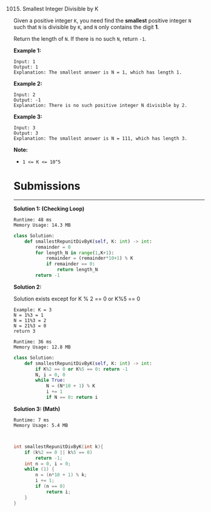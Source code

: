 1015. Smallest Integer Divisible by K

Given a positive integer `K`, you need find the **smallest** positive integer `N` such that `N` is divisible by `K`, and `N` only contains the digit **1**.

Return the length of `N`.  If there is no such `N`, return `-1`.

 

**Example 1:**
```
Input: 1
Output: 1
Explanation: The smallest answer is N = 1, which has length 1.
```

**Example 2:**
```
Input: 2
Output: -1
Explanation: There is no such positive integer N divisible by 2.
```

**Example 3:**
```
Input: 3
Output: 3
Explanation: The smallest answer is N = 111, which has length 3.
```

**Note:**

* `1 <= K <= 10^5`

# Submissions
---
**Solution 1: (Checking Loop)**
```
Runtime: 48 ms
Memory Usage: 14.3 MB
```
```python
class Solution:
    def smallestRepunitDivByK(self, K: int) -> int:
        remainder = 0
        for length_N in range(1,K+1):
            remainder = (remainder*10+1) % K
            if remainder == 0:
                return length_N
        return -1
```

**Solution 2:**

Solution exists except for K % 2 == 0 or K%5 == 0
```
Example: K = 3
N = 1%3 = 1
N = 11%3 = 2
N = 21%3 = 0
return 3
```

```
Runtime: 36 ms
Memory Usage: 12.8 MB
```
```python
class Solution:
    def smallestRepunitDivByK(self, K: int) -> int:
        if K%2 == 0 or K%5 == 0: return -1
        N, i = 0, 0
        while True:
            N = (N*10 + 1) % K
            i += 1
            if N == 0: return i
```

**Solution 3: (Math)**
```
Runtime: 7 ms
Memory Usage: 5.4 MB
```
```c


int smallestRepunitDivByK(int k){
    if (k%2 == 0 || k%5 == 0)
        return -1;
    int n = 0, i = 0;
    while (1) {
        n = (n*10 + 1) % k;
        i += 1;
        if (n == 0)
            return i;
    }
}
```
